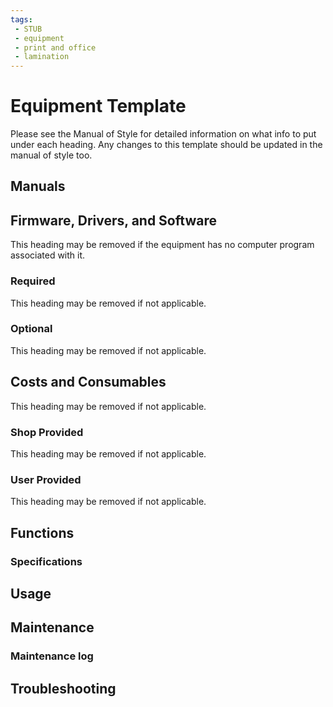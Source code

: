 ```yaml
---
tags:
 - STUB
 - equipment
 - print and office
 - lamination
---
```

# Equipment Template
Please see the Manual of Style for detailed information on what info to put under each heading.
Any changes to this template should be updated in the manual of style too.

## Manuals 

## Firmware, Drivers, and Software
This heading may be removed if the equipment has no computer program associated with it.
### Required
This heading may be removed if not applicable.
### Optional
This heading may be removed if not applicable.

## Costs and Consumables 
This heading may be removed if not applicable.
### Shop Provided
This heading may be removed if not applicable.
### User Provided
This heading may be removed if not applicable.

## Functions

### Specifications

## Usage

## Maintenance
### Maintenance log

## Troubleshooting
